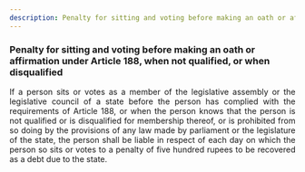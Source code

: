 ```yaml
---
description: Penalty for sitting and voting before making an oath or affirmation under Article 188, when not qualified, or when disqualified
---
```


### Penalty for sitting and voting before making an oath or affirmation under Article 188, when not qualified, or when disqualified
<div style="text-align: justify">

If a person sits or votes as a member of the legislative assembly or the legislative council of a state before the person has complied with the requirements of Article 188, or when the person knows that the person is not qualified or is disqualified for membership thereof, or is prohibited from so doing by the provisions of any law made by parliament or the legislature of the state, the person shall be liable in respect of each day on which the person so sits or votes to a penalty of five hundred rupees to be recovered as a debt due to the state.
